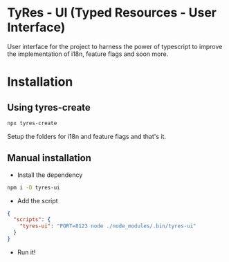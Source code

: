 # TyRes - UI (Typed Resources - User Interface)

User interface for the project to harness the power of typescript to improve the implementation of i18n, feature flags and soon more.

# Installation


## Using tyres-create

```bash
npx tyres-create
```
Setup the folders for i18n and feature flags and that's it.

## Manual installation

- Install the dependency

```bash
npm i -D tyres-ui
```

- Add the script

```json
{
  "scripts": {
    "tyres-ui": "PORT=8123 node ./node_modules/.bin/tyres-ui"
  }
}
```

- Run it!

